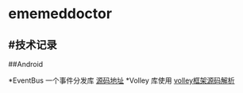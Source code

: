 ememeddoctor
============

#技术记录
---

##Android 

*EventBus 一个事件分发库
[源码地址][1]
*Volley 库使用
[volley框架源码解析][2]




[1]:https://github.com/greenrobot/EventBus
[2]:http://tomkeyzhang.duapp.com/?p=7

